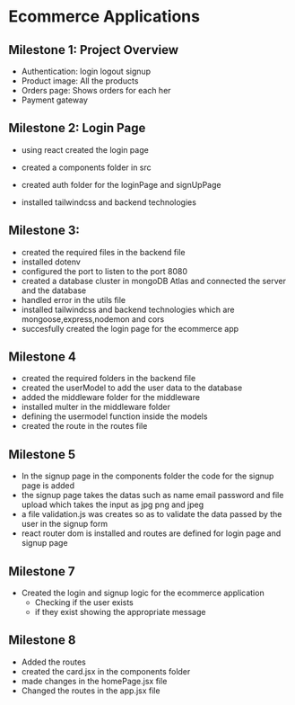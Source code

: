 # Ecommerce Applications
## Milestone 1: Project Overview
- Authentication: login logout signup
- Product image: All the products
- Orders page: Shows orders for each her
- Payment gateway
## Milestone 2: Login Page
- using react created the login page
- created a components folder in src
- created auth folder for the loginPage and signUpPage

- installed tailwindcss and backend technologies
## Milestone 3:
- created the required files in the backend file 
- installed dotenv
- configured the port to listen to the port 8080
- created a database cluster in mongoDB Atlas and connected the server and the database
- handled error in the utils file
- installed tailwindcss and backend technologies which are mongoose,express,nodemon and cors
- succesfully created the login page for the ecommerce app

## Milestone 4
- created the required folders in the backend file
- created the userModel to add the user data to the database
- added the middleware folder for the middleware
- installed multer in the middleware folder
- defining the usermodel function inside the models
- created the route in the routes file

## Milestone 5
- In the signup page in the components folder the code for the signup page is added
- the signup page takes the datas such as name email password and file upload which takes the input as jpg png and jpeg
- a file validation.js was creates so as to validate the data passed by the user in the signup form
- react router dom is installed and routes are defined for login page and signup page


## Milestone 7
- Created the login and signup logic for the ecommerce application
  - Checking if the user exists
  - if they exist showing the appropriate message

## Milestone 8
- Added the routes
- created the card.jsx in the components folder
- made changes in the homePage.jsx file
- Changed the routes in the app.jsx file

